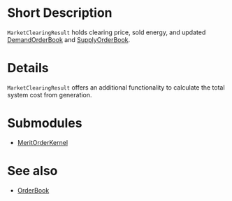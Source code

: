 # Short Description

`MarketClearingResult` holds clearing price, sold energy, and updated [DemandOrderBook](./DemandOrderBook.md) and [SupplyOrderBook](./SupplyOrderBook.md).

# Details

`MarketClearingResult` offers an  additional functionality to calculate the total system cost from generation.

# Submodules

* [MeritOrderKernel](./MeritOrderKernel.md)

# See also

* [OrderBook](./OrderBook.md)
